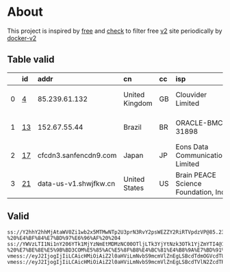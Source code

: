 
# About

This project is inspired by [free](https://github.com/freefq/free) and [check](https://github.com/yeahwu/check) to filter free [v2](https://github.com/v2fly/v2ray-core) site periodically by [docker-v2](https://hub.docker.com/r/v2ray/official)

    

## Table valid
|    | id                   | addr                  | cn             | cc   | isp                                  | ip                     | chatgpt          |
|---:|:---------------------|:----------------------|:---------------|:-----|:-------------------------------------|:-----------------------|:-----------------|
|  0 | [4](config/4.json)   | 85.239.61.132         | United Kingdom | GB   | Clouvider Limited                    | 2a10:1fc0:7::f87a:3cec | Yes (Region: GB) |
|  1 | [13](config/13.json) | 152.67.55.44          | Brazil         | BR   | ORACLE-BMC-31898                     | 144.22.133.34          | Yes (Region: BR) |
|  2 | [17](config/17.json) | cfcdn3.sanfencdn9.com | Japan          | JP   | Eons Data Communications Limited     | 38.207.152.144         | Yes (Region: US) |
|  3 | [21](config/21.json) | data-us-v1.shwjfkw.cn | United States  | US   | Brain PEACE Science Foundation, Inc. | 104.249.174.138        | Yes (Region: US) |

## Valid
```
ss://Y2hhY2hhMjAtaWV0Zi1wb2x5MTMwNTp2U3prN3RvY2psWEZZY2RiRTVpdzVP@85.239.61.132:25380#github.com/freefq%20-%20%E4%BF%84%E7%BD%97%E6%96%AF%20%204
ss://YWVzLTI1Ni1nY206YTk1MjYzNmEtMDMzNC00OTljLTk3YjYtNzk3OTk1YjZmYTI4@152.67.55.44:7703#github.com/freefq%20-%20%E7%BE%8E%E5%9B%BD3COM%E5%85%AC%E5%8F%B8%E4%BC%81%E4%B8%9A%E7%BD%91%2013
vmess://eyJ2IjogIjIiLCAicHMiOiAiZ2l0aHViLmNvbS9mcmVlZnEgLSBcdTdmOGVcdTU2ZmRDbG91ZEZsYXJlXHU1MTZjXHU1M2Y4Q0ROXHU4MjgyXHU3MGI5IDE3IiwgImFkZCI6ICJjZmNkbjMuc2FuZmVuY2RuOS5jb20iLCAicG9ydCI6ICIyMDUyIiwgImlkIjogIjJiNDg2MjJkLTMwN2MtNDBjZi04OGNhLTk1NGY4M2YzYTlkZCIsICJhaWQiOiAiMCIsICJzY3kiOiAiYXV0byIsICJuZXQiOiAid3MiLCAidHlwZSI6ICJub25lIiwgImhvc3QiOiAia3ZqcXFrbnpqcDYueW9mbmhrZmMueHl6IiwgInBhdGgiOiAiL3ZpZGVvL1pvOThQWWZFIiwgInRscyI6ICIiLCAic25pIjogIiIsICJhbHBuIjogIiJ9
vmess://eyJ2IjogIjIiLCAicHMiOiAiZ2l0aHViLmNvbS9mcmVlZnEgLSBcdTVlN2ZcdTRlMWNcdTc3MDFcdTc5ZmJcdTUyYTggMjEiLCAiYWRkIjogImRhdGEtdXMtdjEuc2h3amZrdy5jbiIsICJwb3J0IjogIjIwNDAxIiwgImlkIjogImIxNDc4ZTI0LTQ5MTYtM2FiZS04ZjE3LTE1OTMxMDEyZWNiZSIsICJhaWQiOiAiMCIsICJzY3kiOiAiYXV0byIsICJuZXQiOiAid3MiLCAidHlwZSI6ICJub25lIiwgImhvc3QiOiAiZGF0YS11cy12MS5zaHdqZmt3LmNuIiwgInBhdGgiOiAiL2RlYmlhbiIsICJ0bHMiOiAiIiwgInNuaSI6ICIiLCAiYWxwbiI6ICIiLCAiZnAiOiAiIn0=
```

